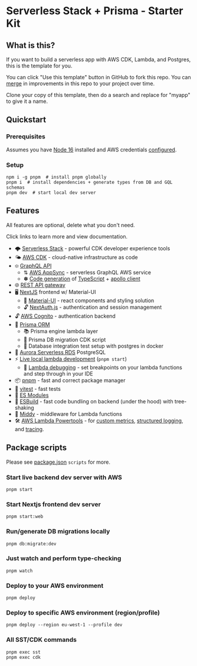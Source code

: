 # Serverless Stack + Prisma - Starter Kit

## What is this?

If you want to build a serverless app with AWS CDK, Lambda, and Postgres, this is the template for you.

You can click "Use this template" button in GitHub to fork this repo. You can [merge](https://stackoverflow.com/a/69563752) in improvements in this repo to your project over time.

Clone your copy of this template, then do a search and replace for "myapp" to give it a name.

## Quickstart

### Prerequisites

Assumes you have [Node 16](https://nodejs.org/en/download/current/) installed and AWS credentials [configured](https://serverless-stack.com/chapters/configure-the-aws-cli.html).

### Setup

```shell
npm i -g pnpm  # install pnpm globally
pnpm i  # install dependencies + generate types from DB and GQL schemas
pnpm dev  # start local dev server
```

## Features

All features are optional, delete what you don't need.

Click links to learn more and view documentation.

- 🌩 [Serverless Stack](https://serverless-stack.com/) - powerful CDK developer experience tools
- 🌤 [AWS CDK](https://aws.amazon.com/cdk/) - cloud-native infrastructure as code
- ፨ [GraphQL API](https://docs.serverless-stack.com/constructs/GraphQLApi)
  - ⇅ [AWS AppSync](https://docs.aws.amazon.com/appsync/latest/devguide/what-is-appsync.html) - serverless GraphQL AWS service
  - ✽ [Code generation](https://www.graphql-code-generator.com/) of [TypeScript](https://www.graphql-code-generator.com/docs/guides/front-end-typescript-only) + [apollo client](https://www.graphql-code-generator.com/plugins/typescript-react-apollo)
- 🌐 [REST API gateway](https://docs.serverless-stack.com/api)
- 🖥 [NextJS](https://nextjs.org/) frontend w/ Material-UI
  - 🎨 [Material-UI](https://mui.com/material-ui/getting-started/overview/) - react components and styling solution
  - 🔓 [NextAuth.js](https://next-auth.js.org/) - authentication and session management
- 🔓 [AWS Cognito](https://aws.amazon.com/cognito/) - authentication backend
- 💾 [Prisma ORM](https://www.prisma.io/docs/)
  - 📚 Prisma engine lambda layer
  - 📜 Prisma DB migration CDK script
  - 🐳 Database integration test setup with postgres in docker
- 🔋 [Aurora Serverless RDS](https://aws.amazon.com/rds/aurora/serverless/) PostgreSQL
- ⚡️ [Live local lambda development](https://docs.serverless-stack.com/live-lambda-development) (`pnpm start`)
  - 🐞 [Lambda debugging](https://docs.sst.dev/live-lambda-development#debugging-with-visual-studio-code) - set breakpoints on your lambda functions and step through in your IDE
- 📦 [pnpm](https://pnpm.io/) - fast and correct package manager
- 🚅 [vitest](https://vitest.dev/) - fast tests
- 🐛 [ES Modules](https://hacks.mozilla.org/2018/03/es-modules-a-cartoon-deep-dive/)
- 🔧 [ESBuild](https://esbuild.github.io/) - fast code bundling on backend (under the hood) with tree-shaking
- 🫙 [Middy](https://middy.js.org/) - middleware for Lambda functions
- 🛠 [AWS Lambda Powertools](https://awslabs.github.io/aws-lambda-powertools-typescript/latest/) - for [custom metrics](https://awslabs.github.io/aws-lambda-powertools-typescript/latest/core/metrics/), [structured logging](https://awslabs.github.io/aws-lambda-powertools-typescript/latest/core/logger/), and [tracing](https://awslabs.github.io/aws-lambda-powertools-typescript/latest/core/tracer/).

## Package scripts

Please see [package.json](package.json) `scripts` for more.

### Start live backend dev server with AWS

```shell
pnpm start
```

### Start Nextjs frontend dev server

```shell
pnpm start:web
```

### Run/generate DB migrations locally

```shell
pnpm db:migrate:dev
```

### Just watch and perform type-checking

```shell
pnpm watch
```

### Deploy to your AWS environment

```shell
pnpm deploy
```

### Deploy to specific AWS environment (region/profile)

```shell
pnpm deploy --region eu-west-1 --profile dev
```

### All SST/CDK commands

```shell
pnpm exec sst
pnpm exec cdk
```
